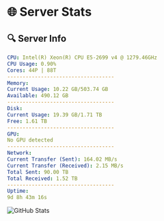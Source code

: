 # 🌐 Server Stats
## 🔍 Server Info
```yaml
CPU: Intel(R) Xeon(R) CPU E5-2699 v4 @ 1279.46GHz
CPU Usage: 0.90%
Cores: 44P | 88T
-----------------------------------
Memory:
Current Usage: 10.22 GB/503.74 GB
Available: 490.12 GB
-----------------------------------
Disk:
Current Usage: 19.39 GB/1.71 TB
Free: 1.61 TB
-----------------------------------
GPU:
No GPU detected
-----------------------------------
Network:
Current Transfer (Sent): 164.02 MB/s
Current Transfer (Received): 2.15 MB/s
Total Sent: 90.00 TB
Total Received: 1.52 TB
-----------------------------------
Uptime:
9d 8h 43m 16s
```
![GitHub Stats](https://img.shields.io/badge/Updated-2025-02-17_07:26:34-blue)